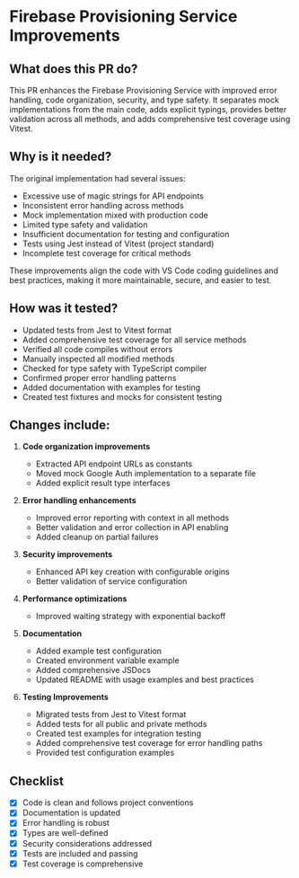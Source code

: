 # Firebase Provisioning Service Improvements

## What does this PR do?

This PR enhances the Firebase Provisioning Service with improved error handling, code organization, security, and type safety. It separates mock implementations from the main code, adds explicit typings, provides better validation across all methods, and adds comprehensive test coverage using Vitest.

## Why is it needed?

The original implementation had several issues:
- Excessive use of magic strings for API endpoints
- Inconsistent error handling across methods
- Mock implementation mixed with production code
- Limited type safety and validation
- Insufficient documentation for testing and configuration
- Tests using Jest instead of Vitest (project standard)
- Incomplete test coverage for critical methods

These improvements align the code with VS Code coding guidelines and best practices, making it more maintainable, secure, and easier to test.

## How was it tested?

- Updated tests from Jest to Vitest format
- Added comprehensive test coverage for all service methods
- Verified all code compiles without errors
- Manually inspected all modified methods
- Checked for type safety with TypeScript compiler
- Confirmed proper error handling patterns
- Added documentation with examples for testing
- Created test fixtures and mocks for consistent testing

## Changes include:

1. **Code organization improvements**
   - Extracted API endpoint URLs as constants
   - Moved mock Google Auth implementation to a separate file
   - Added explicit result type interfaces

2. **Error handling enhancements**
   - Improved error reporting with context in all methods
   - Better validation and error collection in API enabling
   - Added cleanup on partial failures

3. **Security improvements**
   - Enhanced API key creation with configurable origins
   - Better validation of service configuration

4. **Performance optimizations**
   - Improved waiting strategy with exponential backoff

5. **Documentation**
   - Added example test configuration
   - Created environment variable example
   - Added comprehensive JSDocs
   - Updated README with usage examples and best practices

6. **Testing Improvements**
   - Migrated tests from Jest to Vitest format
   - Added tests for all public and private methods
   - Created test examples for integration testing
   - Added comprehensive test coverage for error handling paths
   - Provided test configuration examples

## Checklist

* [x] Code is clean and follows project conventions
* [x] Documentation is updated
* [x] Error handling is robust
* [x] Types are well-defined
* [x] Security considerations addressed
* [x] Tests are included and passing
* [x] Test coverage is comprehensive
